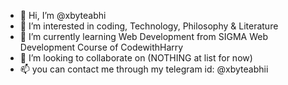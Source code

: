 - 👋 Hi, I’m @xbyteabhi
- 👀 I’m interested in coding, Technology, Philosophy & Literature
- 🌱 I’m currently learning Web Development from SIGMA Web Development Course of CodewithHarry
- 💞️ I’m looking to collaborate on (NOTHING at list for now)
- 📫 you can contact me through my telegram id: @xbyteabhii

<!---
xbyteabhi/xbyteabhi is a ✨ special ✨ repository because its `README.md` (this file) appears on your GitHub profile.
You can click the Preview link to take a look at your changes.
--->
